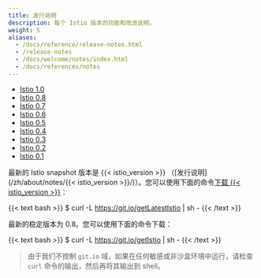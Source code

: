 ```yaml
---
title: 发行说明
description: 每个 Istio 版本的功能和改进说明。
weight: 5
aliases:
  - /docs/reference/release-notes.html
  - /release-notes
  - /docs/welcome/notes/index.html
  - /docs/references/notes
---
```


- [Istio 1.0](/zh./1.0)
- [Istio 0.8](/zh./0.8)
- [Istio 0.7](/zh./0.7)
- [Istio 0.6](/zh./0.6)
- [Istio 0.5](/zh./0.5)
- [Istio 0.4](/zh./0.4)
- [Istio 0.3](/zh./0.3)
- [Istio 0.2](/zh./0.2)
- [Istio 0.1](/zh./0.1)

最新的 Istio snapshot 版本是 {{< istio_version >}} （[发行说明](/zh/about/notes/{{< istio_version >}}/)）。您可以使用下面的命令[下载 {{< istio_version >}}](https://github.com/istio/istio/releases)：

{{< text bash >}}
$ curl -L https://git.io/getLatestIstio | sh -
{{< /text >}}

最新的稳定版本为 0.8。您可以使用下面的命令下载：

{{< text bash >}}
$ curl -L https://git.io/getIstio | sh -
{{< /text >}}

> 由于我们不控制 `git.io` 域，如果在任何敏感或非沙盒环境中运行，请检查 `curl` 命令的输出，然后再将其输出到 shell。